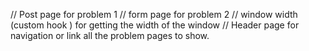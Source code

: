 // Post page for problem 1
// form page for problem 2
// window width (custom hook ) for getting the width of the window
// Header page for navigation or link all the problem pages to show.
